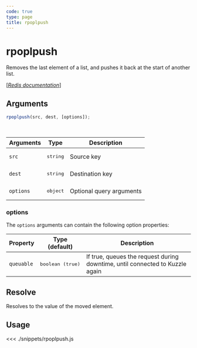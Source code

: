 ```yaml
---
code: true
type: page
title: rpoplpush
---
```


# rpoplpush

Removes the last element of a list, and pushes it back at the start of another list.

[[_Redis documentation_]](https://redis.io/commands/rpoplpush)

## Arguments

```js
rpoplpush(src, dest, [options]);
```

<br/>

| Arguments | Type              | Description              |
| --------- | ----------------- | ------------------------ |
| `src`     | <pre>string</pre> | Source key               |
| `dest`    | <pre>string</pre> | Destination key          |
| `options` | <pre>object</pre> | Optional query arguments |

### options

The `options` arguments can contain the following option properties:

| Property   | Type (default)            | Description                                                                  |
| ---------- | ------------------------- | ---------------------------------------------------------------------------- |
| `queuable` | <pre>boolean (true)</pre> | If true, queues the request during downtime, until connected to Kuzzle again |

## Resolve

Resolves to the value of the moved element.

## Usage

<<< ./snippets/rpoplpush.js
